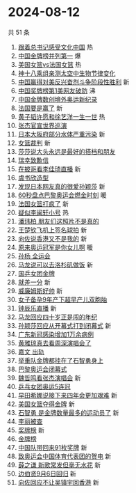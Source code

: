 # 2024-08-12

共 51 条

<!-- BEGIN -->
<!-- 最后更新时间 Mon Aug 12 2024 00:17:18 GMT+0800 (China Standard Time) -->

1. [跟着总书记感受文化中国](https://s.weibo.com//weibo?q=%23%E8%B7%9F%E7%9D%80%E6%80%BB%E4%B9%A6%E8%AE%B0%E6%84%9F%E5%8F%97%E6%96%87%E5%8C%96%E4%B8%AD%E5%9B%BD%23&Refer=new_time)
   热
1. [中国金牌榜并列第一](https://s.weibo.com//weibo?q=%23%E4%B8%AD%E5%9B%BD%E9%87%91%E7%89%8C%E6%A6%9C%E5%B9%B6%E5%88%97%E7%AC%AC%E4%B8%80%23&t=31&band_rank=1&Refer=top)
   爆
1. [美国女篮vs法国女篮](https://s.weibo.com//weibo?q=%23%E7%BE%8E%E5%9B%BD%E5%A5%B3%E7%AF%AEvs%E6%B3%95%E5%9B%BD%E5%A5%B3%E7%AF%AE%23&t=31&band_rank=2&Refer=top)
   热
1. [神十八乘组亲测太空中生物节律变化](https://s.weibo.com//weibo?q=%23%E7%A5%9E%E5%8D%81%E5%85%AB%E4%B9%98%E7%BB%84%E4%BA%B2%E6%B5%8B%E5%A4%AA%E7%A9%BA%E4%B8%AD%E7%94%9F%E7%89%A9%E8%8A%82%E5%BE%8B%E5%8F%98%E5%8C%96%23&t=31&band_rank=3&Refer=top)
1. [中国赢得对美反兴奋剂斗争阶段性胜利](https://s.weibo.com//weibo?q=%23%E4%B8%AD%E5%9B%BD%E8%B5%A2%E5%BE%97%E5%AF%B9%E7%BE%8E%E5%8F%8D%E5%85%B4%E5%A5%8B%E5%89%82%E6%96%97%E4%BA%89%E9%98%B6%E6%AE%B5%E6%80%A7%E8%83%9C%E5%88%A9%23&t=31&band_rank=4&Refer=top)
   新
1. [中国奖牌榜第1美网友破防](https://s.weibo.com//weibo?q=%23%E4%B8%AD%E5%9B%BD%E5%A5%96%E7%89%8C%E6%A6%9C%E7%AC%AC1%E7%BE%8E%E7%BD%91%E5%8F%8B%E7%A0%B4%E9%98%B2%23&t=31&band_rank=5&Refer=top)
   沸
1. [中国金牌数创境外奥运新纪录](https://s.weibo.com//weibo?q=%23%E4%B8%AD%E5%9B%BD%E9%87%91%E7%89%8C%E6%95%B0%E5%88%9B%E5%A2%83%E5%A4%96%E5%A5%A5%E8%BF%90%E6%96%B0%E7%BA%AA%E5%BD%95%23&t=31&band_rank=6&Refer=top)
1. [法国要是赢了](https://s.weibo.com//weibo?q=%E6%B3%95%E5%9B%BD%E8%A6%81%E6%98%AF%E8%B5%A2%E4%BA%86&t=31&band_rank=7&Refer=top)
   新
1. [黄子韬许愿和徐艺洋一生一世](https://s.weibo.com//weibo?q=%23%E9%BB%84%E5%AD%90%E9%9F%AC%E8%AE%B8%E6%84%BF%E5%92%8C%E5%BE%90%E8%89%BA%E6%B4%8B%E4%B8%80%E7%94%9F%E4%B8%80%E4%B8%96%23&t=31&band_rank=8&Refer=top)
   热
1. [张杰官宣世界巡演](https://s.weibo.com//weibo?q=%23%E5%BC%A0%E6%9D%B0%E5%AE%98%E5%AE%A3%E4%B8%96%E7%95%8C%E5%B7%A1%E6%BC%94%23&t=31&band_rank=9&Refer=top)
1. [日本大阪府部分水体严重污染](https://s.weibo.com//weibo?q=%23%E6%97%A5%E6%9C%AC%E5%A4%A7%E9%98%AA%E5%BA%9C%E9%83%A8%E5%88%86%E6%B0%B4%E4%BD%93%E4%B8%A5%E9%87%8D%E6%B1%A1%E6%9F%93%23&t=31&band_rank=10&Refer=top)
   新
1. [女篮裁判](https://s.weibo.com//weibo?q=%E5%A5%B3%E7%AF%AE%E8%A3%81%E5%88%A4&t=31&band_rank=11&Refer=top)
   新
1. [莎莎说大头永远是最好的搭档和朋友](https://s.weibo.com//weibo?q=%23%E8%8E%8E%E8%8E%8E%E8%AF%B4%E5%A4%A7%E5%A4%B4%E6%B0%B8%E8%BF%9C%E6%98%AF%E6%9C%80%E5%A5%BD%E7%9A%84%E6%90%AD%E6%A1%A3%E5%92%8C%E6%9C%8B%E5%8F%8B%23&t=31&band_rank=12&Refer=top)
1. [瑞幸致歉信](https://s.weibo.com//weibo?q=%23%E7%91%9E%E5%B9%B8%E8%87%B4%E6%AD%89%E4%BF%A1%23&t=31&band_rank=13&Refer=top)
1. [在披哥看李佳琦直播](https://s.weibo.com//weibo?q=%23%E5%9C%A8%E6%8A%AB%E5%93%A5%E7%9C%8B%E6%9D%8E%E4%BD%B3%E7%90%A6%E7%9B%B4%E6%92%AD%23&t=31&band_rank=14&Refer=top)
   新
1. [虞书欣造型](https://s.weibo.com//weibo?q=%E8%99%9E%E4%B9%A6%E6%AC%A3%E9%80%A0%E5%9E%8B&t=31&band_rank=15&Refer=top)
1. [发现日本网友真的很爱孙颖莎](https://s.weibo.com//weibo?q=%23%E5%8F%91%E7%8E%B0%E6%97%A5%E6%9C%AC%E7%BD%91%E5%8F%8B%E7%9C%9F%E7%9A%84%E5%BE%88%E7%88%B1%E5%AD%99%E9%A2%96%E8%8E%8E%23&t=31&band_rank=16&Refer=top)
   新
1. [60秒盘点巴黎奥运会燃金时刻](https://s.weibo.com//weibo?q=%2360%E7%A7%92%E7%9B%98%E7%82%B9%E5%B7%B4%E9%BB%8E%E5%A5%A5%E8%BF%90%E4%BC%9A%E7%87%83%E9%87%91%E6%97%B6%E5%88%BB%23&t=31&band_rank=17&Refer=top)
   暖
1. [法国女篮打疯了](https://s.weibo.com//weibo?q=%E6%B3%95%E5%9B%BD%E5%A5%B3%E7%AF%AE%E6%89%93%E7%96%AF%E4%BA%86&t=31&band_rank=18&Refer=top)
   新
1. [疑似李闽轩小号](https://s.weibo.com//weibo?q=%23%E7%96%91%E4%BC%BC%E6%9D%8E%E9%97%BD%E8%BD%A9%E5%B0%8F%E5%8F%B7%23&t=31&band_rank=19&Refer=top)
   热
1. [潘玮柏 朋友们这照片不是真的](https://s.weibo.com//weibo?q=%E6%BD%98%E7%8E%AE%E6%9F%8F%20%E6%9C%8B%E5%8F%8B%E4%BB%AC%E8%BF%99%E7%85%A7%E7%89%87%E4%B8%8D%E6%98%AF%E7%9C%9F%E7%9A%84&t=31&band_rank=20&Refer=top)
1. [王楚钦飞机上签名球拍](https://s.weibo.com//weibo?q=%23%E7%8E%8B%E6%A5%9A%E9%92%A6%E9%A3%9E%E6%9C%BA%E4%B8%8A%E7%AD%BE%E5%90%8D%E7%90%83%E6%8B%8D%23&t=31&band_rank=21&Refer=top)
   新
1. [向佐说香港又不是我的](https://s.weibo.com//weibo?q=%23%E5%90%91%E4%BD%90%E8%AF%B4%E9%A6%99%E6%B8%AF%E5%8F%88%E4%B8%8D%E6%98%AF%E6%88%91%E7%9A%84%23&t=31&band_rank=22&Refer=top)
   新
1. [原来奥运冠军是你女儿啊](https://s.weibo.com//weibo?q=%23%E5%8E%9F%E6%9D%A5%E5%A5%A5%E8%BF%90%E5%86%A0%E5%86%9B%E6%98%AF%E4%BD%A0%E5%A5%B3%E5%84%BF%E5%95%8A%23&t=31&band_rank=23&Refer=top)
   暖
1. [孙杨 全运会](https://s.weibo.com//weibo?q=%E5%AD%99%E6%9D%A8%20%E5%85%A8%E8%BF%90%E4%BC%9A&t=31&band_rank=24&Refer=top)
1. [马龙说可以去洛杉矶做饭](https://s.weibo.com//weibo?q=%23%E9%A9%AC%E9%BE%99%E8%AF%B4%E5%8F%AF%E4%BB%A5%E5%8E%BB%E6%B4%9B%E6%9D%89%E7%9F%B6%E5%81%9A%E9%A5%AD%23&t=31&band_rank=25&Refer=top)
   新
1. [国乒女团金牌](https://s.weibo.com//weibo?q=%23%E5%9B%BD%E4%B9%92%E5%A5%B3%E5%9B%A2%E9%87%91%E7%89%8C%23&t=31&band_rank=26&Refer=top)
1. [就差一分](https://s.weibo.com//weibo?q=%E5%B0%B1%E5%B7%AE%E4%B8%80%E5%88%86&t=31&band_rank=27&Refer=top)
   新
1. [威廉姆斯好帅](https://s.weibo.com//weibo?q=%E5%A8%81%E5%BB%89%E5%A7%86%E6%96%AF%E5%A5%BD%E5%B8%85&t=31&band_rank=28&Refer=top)
   新
1. [女子备孕9年产下超早产儿双胞胎](https://s.weibo.com//weibo?q=%23%E5%A5%B3%E5%AD%90%E5%A4%87%E5%AD%959%E5%B9%B4%E4%BA%A7%E4%B8%8B%E8%B6%85%E6%97%A9%E4%BA%A7%E5%84%BF%E5%8F%8C%E8%83%9E%E8%83%8E%23&t=31&band_rank=29&Refer=top)
1. [钟辰乐直播](https://s.weibo.com//weibo?q=%E9%92%9F%E8%BE%B0%E4%B9%90%E7%9B%B4%E6%92%AD&t=31&band_rank=30&Refer=top)
   新
1. [马龙回应四十岁正是闯的年纪](https://s.weibo.com//weibo?q=%23%E9%A9%AC%E9%BE%99%E5%9B%9E%E5%BA%94%E5%9B%9B%E5%8D%81%E5%B2%81%E6%AD%A3%E6%98%AF%E9%97%AF%E7%9A%84%E5%B9%B4%E7%BA%AA%23&t=31&band_rank=31&Refer=top)
1. [孙颖莎回应从开幕式打到闭幕式](https://s.weibo.com//weibo?q=%23%E5%AD%99%E9%A2%96%E8%8E%8E%E5%9B%9E%E5%BA%94%E4%BB%8E%E5%BC%80%E5%B9%95%E5%BC%8F%E6%89%93%E5%88%B0%E9%97%AD%E5%B9%95%E5%BC%8F%23&t=31&band_rank=32&Refer=top)
   新
1. [广东新冠感染增加1万余病例](https://s.weibo.com//weibo?q=%23%E5%B9%BF%E4%B8%9C%E6%96%B0%E5%86%A0%E6%84%9F%E6%9F%93%E5%A2%9E%E5%8A%A01%E4%B8%87%E4%BD%99%E7%97%85%E4%BE%8B%23&t=31&band_rank=33&Refer=top)
1. [黄雅琼真去看周深演唱会了](https://s.weibo.com//weibo?q=%23%E9%BB%84%E9%9B%85%E7%90%BC%E7%9C%9F%E5%8E%BB%E7%9C%8B%E5%91%A8%E6%B7%B1%E6%BC%94%E5%94%B1%E4%BC%9A%E4%BA%86%23&t=31&band_rank=34&Refer=top)
1. [嘉文 出轨](https://s.weibo.com//weibo?q=%E5%98%89%E6%96%87%20%E5%87%BA%E8%BD%A8&t=31&band_rank=35&Refer=top)
1. [举重队金牌都挂在了石智勇身上](https://s.weibo.com//weibo?q=%23%E4%B8%BE%E9%87%8D%E9%98%9F%E9%87%91%E7%89%8C%E9%83%BD%E6%8C%82%E5%9C%A8%E4%BA%86%E7%9F%B3%E6%99%BA%E5%8B%87%E8%BA%AB%E4%B8%8A%23&t=31&band_rank=36&Refer=top)
1. [巴黎奥运会闭幕式](https://s.weibo.com//weibo?q=%E5%B7%B4%E9%BB%8E%E5%A5%A5%E8%BF%90%E4%BC%9A%E9%97%AD%E5%B9%95%E5%BC%8F&t=31&band_rank=37&Refer=top)
1. [魏哲鸣看张杰演唱会](https://s.weibo.com//weibo?q=%23%E9%AD%8F%E5%93%B2%E9%B8%A3%E7%9C%8B%E5%BC%A0%E6%9D%B0%E6%BC%94%E5%94%B1%E4%BC%9A%23&t=31&band_rank=38&Refer=top)
   新
1. [乒乓女团奥运5连冠](https://s.weibo.com//weibo?q=%23%E4%B9%92%E4%B9%93%E5%A5%B3%E5%9B%A2%E5%A5%A5%E8%BF%905%E8%BF%9E%E5%86%A0%23&t=31&band_rank=39&Refer=top)
1. [早田希娜说接下来四年会更加艰难](https://s.weibo.com//weibo?q=%23%E6%97%A9%E7%94%B0%E5%B8%8C%E5%A8%9C%E8%AF%B4%E6%8E%A5%E4%B8%8B%E6%9D%A5%E5%9B%9B%E5%B9%B4%E4%BC%9A%E6%9B%B4%E5%8A%A0%E8%89%B0%E9%9A%BE%23&t=31&band_rank=40&Refer=top)
   新
1. [美国女篮夺得金牌](https://s.weibo.com//weibo?q=%E7%BE%8E%E5%9B%BD%E5%A5%B3%E7%AF%AE%E5%A4%BA%E5%BE%97%E9%87%91%E7%89%8C&t=31&band_rank=41&Refer=top)
   新
1. [石智勇 是金牌数量最多的运动员了](https://s.weibo.com//weibo?q=%E7%9F%B3%E6%99%BA%E5%8B%87%20%E6%98%AF%E9%87%91%E7%89%8C%E6%95%B0%E9%87%8F%E6%9C%80%E5%A4%9A%E7%9A%84%E8%BF%90%E5%8A%A8%E5%91%98%E4%BA%86&t=31&band_rank=42&Refer=top)
   新
1. [李丽被查](https://s.weibo.com//weibo?q=%23%E6%9D%8E%E4%B8%BD%E8%A2%AB%E6%9F%A5%23&t=31&band_rank=43&Refer=top)
1. [奖牌榜](https://s.weibo.com//weibo?q=%E5%A5%96%E7%89%8C%E6%A6%9C&t=31&band_rank=44&Refer=top)
   新
1. [金牌榜](https://s.weibo.com//weibo?q=%E9%87%91%E7%89%8C%E6%A6%9C&t=31&band_rank=45&Refer=top)
1. [中国队带回来91枚奖牌](https://s.weibo.com//weibo?q=%23%E4%B8%AD%E5%9B%BD%E9%98%9F%E5%B8%A6%E5%9B%9E%E6%9D%A591%E6%9E%9A%E5%A5%96%E7%89%8C%23&t=31&band_rank=46&Refer=top)
   新
1. [致奥运会中国体育代表团的贺电](https://s.weibo.com//weibo?q=%23%E8%87%B4%E5%A5%A5%E8%BF%90%E4%BC%9A%E4%B8%AD%E5%9B%BD%E4%BD%93%E8%82%B2%E4%BB%A3%E8%A1%A8%E5%9B%A2%E7%9A%84%E8%B4%BA%E7%94%B5%23&t=31&band_rank=47&Refer=top)
   新
1. [薛之谦 新歌常发但毫无水花](https://s.weibo.com//weibo?q=%E8%96%9B%E4%B9%8B%E8%B0%A6%20%E6%96%B0%E6%AD%8C%E5%B8%B8%E5%8F%91%E4%BD%86%E6%AF%AB%E6%97%A0%E6%B0%B4%E8%8A%B1&t=31&band_rank=48&Refer=top)
   新
1. [边伯贤9月6日回归](https://s.weibo.com//weibo?q=%E8%BE%B9%E4%BC%AF%E8%B4%A49%E6%9C%886%E6%97%A5%E5%9B%9E%E5%BD%92&t=31&band_rank=49&Refer=top)
   新
1. [向佐回应不让吴镇宇回香港](https://s.weibo.com//weibo?q=%23%E5%90%91%E4%BD%90%E5%9B%9E%E5%BA%94%E4%B8%8D%E8%AE%A9%E5%90%B4%E9%95%87%E5%AE%87%E5%9B%9E%E9%A6%99%E6%B8%AF%23&t=31&band_rank=50&Refer=top)
   新

<!-- END -->
